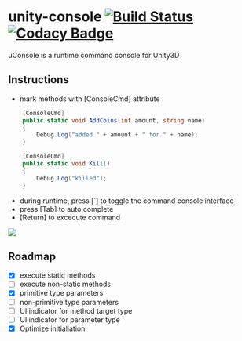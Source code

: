 # unity-console [![Build Status](https://travis-ci.org/DylanYasen/unity-console.svg?branch=master)](https://travis-ci.org/DylanYasen/unity-console) [![Codacy Badge](https://api.codacy.com/project/badge/Grade/11b2441d38ec474fb1f5d5c2ece6ed3d)](https://www.codacy.com/app/DylanYasen/unity-console?utm_source=github.com&utm_medium=referral&utm_content=DylanYasen/unity-console&utm_campaign=badger)
uConsole is a runtime command console for Unity3D

## Instructions

- mark methods with [ConsoleCmd] attribute
```c#
    [ConsoleCmd]
    public static void AddCoins(int amount, string name)
    {
        Debug.Log("added " + amount + " for " + name);
    }

    [ConsoleCmd]
    public static void Kill()
    {
        Debug.Log("killed");
    }
```

- during runtime, press [`] to toggle the command console interface
- press [Tab] to auto complete
- [Return] to excecute command

<img src="https://media.giphy.com/media/3ohs7LXMnbuafYTRao/giphy.gif">

## Roadmap
- [x] execute static methods
- [ ] execute non-static methods
- [x] primitive type parameters
- [ ] non-primitive type parameters
- [ ] UI indicator for method target type
- [ ] UI indicator for parameter type
- [x] Optimize initialiation
